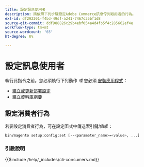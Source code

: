 ```yaml
---
title: 設定訊息使用者
description: 請依照下列步驟設定Adobe Commerce訊息佇列取用者的行為。
exl-id: df292301-f4bd-49df-a241-7467c35bf1d8
source-git-commit: ddf988826c29b4ebf054a4d4fb5f4c285662ef4e
workflow-type: tm+mt
source-wordcount: '65'
ht-degree: 0%

---
```


# 設定訊息使用者

執行此指令之前，您必須執行下列動作 *或* 您必須 [安裝應用程式](../advanced.md)：

* [建立或更新部署設定](deployment.md)
* [建立資料庫綱要](database.md)

## 設定消費者行為

若要設定消費者行為，可在設定函式中傳送索引鍵/值組：

```bash
bin/magento setup:config:set [--<parameter_name>=<value>, ...]
```

### 引數說明

{{$include /help/_includes/cli-consumers.md}}
